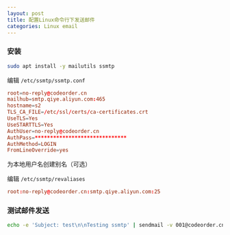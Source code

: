 ```yaml
---
layout: post
title: 配置Linux命令行下发送邮件
categories: Linux email
---
```

### 安装

```sh
sudo apt install -y mailutils ssmtp
```

编辑 `/etc/ssmtp/ssmtp.conf`

```conf
root=no-reply@codeorder.cn
mailhub=smtp.qiye.aliyun.com:465
hostname=s2
TLS_CA_FILE=/etc/ssl/certs/ca-certificates.crt
UseTLS=Yes
UseSTARTTLS=Yes
AuthUser=no-reply@codeorder.cn
AuthPass=******************************
AuthMethod=LOGIN
FromLineOverride=yes
```

为本地用户名创建别名（可选）

编辑 `/etc/ssmtp/revaliases`

```conf
root:no-reply@codeorder.cn:smtp.qiye.aliyun.com:25
```

### 测试邮件发送

```sh
echo -e 'Subject: test\n\nTesting ssmtp' | sendmail -v 001@codeorder.cn
```
